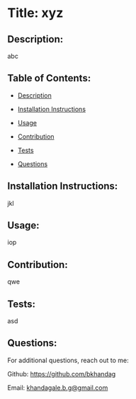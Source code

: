 # Title: xyz

  

  ## Description:
  abc
  
  ## Table of Contents:
  
 * [Description](#description)
  
 * [Installation Instructions](#installation)
  
 * [Usage](#usage)
  
  
 * [Contribution](#contribution)
  
 * [Tests](#tests)
  
 * [Questions](questions)

  ## Installation Instructions:
  jkl
  
  ## Usage:
  iop
  
  
  
  ## Contribution:
  qwe
  
  ## Tests:
  asd
  
  ## Questions:
  For additional questions, reach out to me:
  
 Github: https://github.com/bkhandag
  
 Email: khandagale.b.g@gmail.com
  